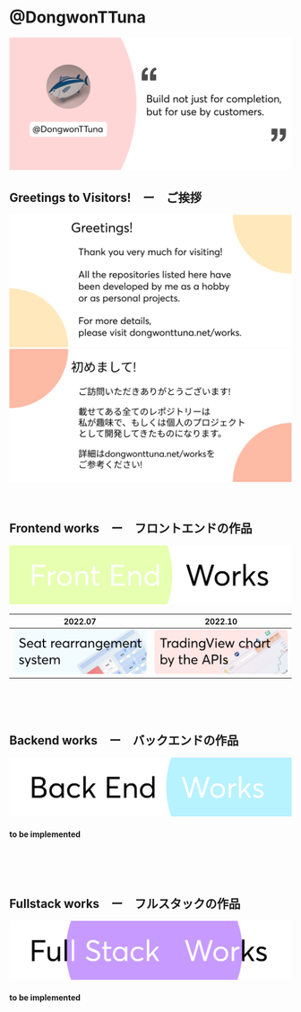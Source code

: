 # @DongwonTTuna

[![Top Banner](img/topBanner.png)](https://dongwontuna.net/)

## Greetings to Visitors!　ー　ご挨拶

[![GreetingEng](img/greetingEng.png)](<(https://dongwontuna.net/)>)
[![GreetingJapan](img/greetingJapan.png)](<(https://dongwontuna.net/)>)
<br/>
<br/>
<br/>

## Frontend works　ー　フロントエンドの作品

[![Frontend Banner](/img/frontendWorks.png)](https://dongwontuna.net/works/frontend/)

| 2022.07 | 2022.10 | 
|:-------------------------:|:-------------------------:|
|[![RandomSeat Banner](/img/RandomSeat.png)](https://randomseat.dongwontuna.net/) |[![TviewChart](/img/TviewChart.png)](https://tviewchart.dongwontuna.net)|

<br/>
<br/>
<br/>

## Backend works　ー　バックエンドの作品

[![Backend Banner](/img/backendWorks.png)](https://dongwontuna.net/works/backend/)

#### to be implemented

<br/>
<br/>
<br/>

## Fullstack works　ー　フルスタックの作品

[![Fullstack Banner](/img/fullstackWorks.png)](https://dongwontuna.net/works/fullstack/)

#### to be implemented

<br/>
<br/>
<br/>
